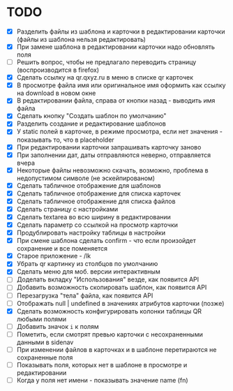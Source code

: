 # TODO

- [x] Разделить файлы из шаблона и карточки в редактировании карточки (файлы из шаблона нельзя редактировать)
- [x] При замене шаблона в редактировании карточки надо обновлять поля
- [ ] Решить вопрос, чтобы не предлагало переводить страницу (воспроизводится в firefox)
- [x] Сделать ссылку на qr.qxyz.ru в меню в списке qr карточек
- [x] В просмотре файла имя или оригинальное имя оформить как ссылку на download в новом окне
- [x] В редактировании файла, справа от кнопки назад - выводить имя файла
- [x] Сделать кнопку "Создать шаблон по умолчанию"
- [x] Разделить создание и редактирование шаблонов
- [x] У static полей в карточке, в режиме просмотра, если нет значения - показывать то, что в placeholder
- [x] При редактировании карточки запрашивать карточку заново
- [x] При заполнении дат, даты отправляются неверно, отправляется вчера
- [x] Некоторые файлы невозможно скачать, возможно, проблема в недопустимом символе (не эскейпированом)
- [x] Сделать табличное отображение для шаблонов
- [x] Сделать табличное отображение для списка карточек
- [x] Сделать табличное отображение для списка файлов
- [x] Сделать страницу с настройками
- [x] Сделать textarea во всю ширину в редактировании
- [x] Сделать параметр со ссылкой на просмотр карточки
- [x] Продублировать настройку таблицы в настройки
- [x] При смене шаблона сделать confirm - что если произойдет сохранение и все поменяется
- [x] Старое приложение - /lk
- [x] Убрать qr картинку из столбцов по умолчанию
- [x] Сделать меню для моб. версии интерактивным
- [ ] Доделать вкладку "Использования" везде, как появится API
- [ ] Добавить возможность скопировать шаблон, как появится API
- [ ] Перезагрузка "тела" файла, как появится API
- [ ] Отображать null | undefined в значениях атрибутов карточки (позже)
- [x] Сделать возможность конфигурировать колонки таблицы QR любыми полями
- [ ] Добавить значок `i` к полям
- [ ] Пометить, если смотрят превью карточки с несохраненными данными в sidenav
- [ ] При изменении файлов в карточках и в шаблоне перетираются не сохраненные поля
- [ ] Показывать поля, которых нет в шаблоне в просмотре и редактировании
- [ ] Когда у поля нет имени - показывать значение name (fn)
